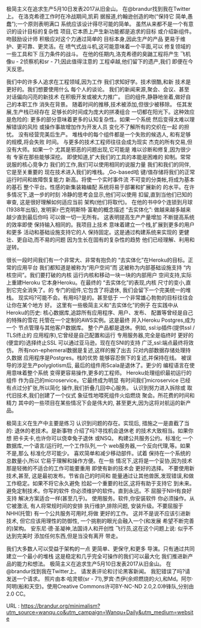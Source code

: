 极简主义在追求生产5月10日发表2017从旧金山。 
 在@brandur找到我在Twitter上。 
 在洛克希德工作时在冷战期间,凯莉 
 据报道,约翰逊创造的吻(“保持它 
 简单,愚蠢”);一个原则表明满口 
 系统应该设计得尽可能的简单。 
 虽然从来都不是一个有意识的设计目标的复杂性 
 项目,它本质上产生新功能都是追求的目标 
 或介绍新组件。吻鼓励设计师 
 积极应对这个力通过简单的 
 目标本身,因此生产的产品 
 更易于维护、更可靠、更灵活。在 
 喷气式战斗机,这可能意味着一个平面,可以 
 修复领域的一些工具和下 
 压力条件的战斗。 
 在他的任期内,洛克希德的臭鼬工程将产生 
 飞机像u - 2侦察机和sr - 71;因此值得注意的 
 工程卓越,他们留下的遗产,我们 
 即便在今天反思。 
  
 我们中的许多人追求在工程领域,因为工作 
 我们求知好学。技术很酷,和新 
 技术是更好的。我们想要使用什么 
 每个人的谈论。 
 我们的新闻来源,聚会、会议、甚至 
 对话偏向闪亮的新技术 
 在积极开发或被大力推广。 
 旧的组件,静静地坐着,做好自己的本职工作 
 消失在背景。 
 随着时间的推移,技术被添加,但很少被移除。 
 任其发展,生产栈已经存在 
 足够长的时间成为庞大的拼凑组合 
 一切都在阳光下。这种效应是危险的: 
 更多的部分意味着更多的认知复杂性。如果一个系统 
 然后变得太难以理解错误的风险 
 或操作事故增加作为开发人员 
 变化不了解所有的交织在一起 
 的担忧。 
 没有经营完美后生产。 
 堆栈中的每个组件都是一个失败的候选人, 
 和有足够的规模,将会失败 
 时间。 
 与更多的技术工程师往往会成为现实 
 杰克的所有交易,但没有大师。如果一个 
 尤其是邪恶的问题出现,它可能是 
 难以诊断和修复,因为很少有 
 专家在那些能够深挖。 
 即使知道,扩大我们的工具的本能是困难的 
 抑制。常常说服的核心竞争力 
 我们的工作,我们可以使用相同的说服力量 
 我们和我们的同伴,它是至关重要的 
 现在技术进入我们的堆栈。,Go-based哈 
 键/值存储将我们的正常运行时间和故障恢复能力 
 新高。将使一个实时事件流 
 不可变的分类帐,将成为基本的基石 
 整个平台。性感的新集装箱编配 
 系统将易于部署和扩展新的 
 的水平。在许多情况下,退一步的时刻 
 冷静的思考会显示,他们可以使用 
 扣留,直到当他们已知的审查, 
 这是很好理解如何适应当前 
 架构(他们将取代)。 
 在他的书中9个连锁到月球(1938年出版), 
 发明家r·巴克明斯特·富勒的概念描述 
 “去实体化”: 
 做越来越多越来越少直到最后你吗 
 可以做一切一无所有。 
 这表明提高生产产量增加 
 不断提高系统的效率即使 
 保持输入相同的。我项目上技术 
 意味着建立一个栈,扩展到更多的用户和更多 
 活动和基础设施支持它的人 
 保持固定。这是通过构建系统来实现的 
 更健壮、更自动,而不易的问题 
 因为生长在固有的复杂性的趋势 
 他们已经理解、利用和逆转。 
  
 很长一段时间我们有一个非常大、非常有抱负的 
 “去实体化”在Heroku的目标。正常的应用平台 
 我们都知道是被称为“用户空间”而 
 这被称为内部基础设施支持 
 “内核空间”。我们要打破的内核 
 运行内核和移动一块一块的内部用户 
 空间支持,实际上重建Heroku 
 它本身Heroku。在最终的 
 “去实体化”的表现,内核 
 尺寸的变小,直到它完全消失了。的 
 专门的组件,它包含了将退休, 
 我们会留下一个完美统一的堆栈。 
 现实吗?可能不会。有用吗?是的。甚至低于 
 一个非常雄心勃勃的目标往往会让你在某个地方 
 好。 
 这里有一些极简主义和“去实体化”的例子 
 在实践中从Heroku的历史: 
 核心数据库,追踪所有应用程序、用户、发布、 
 配置等曾经是自己的特殊的雪花 
 托管在一个定制的AWS实例。这是最终 
 并入Heroku Postgres,成为一个 
 节点管理与其他客户数据库。 
 整个产品都是退休。例如, 
 ssl:ip插件(提供ssl / TLS终止的 
 应用程序),它曾经是自己配置和运行 
 专用服务器,完全是临终时 
 更好的(便宜的)选择终止SSL 
 可以通过亚马逊。现在在SNI的支持 
 广泛,ssl:端点最终将效仿。 
 所有non-ephemeral数据是复述,这样的搬了出去 
 只对内部数据存储处理持久数据 
 应用程序是Postgres。栈的优势 
 能够容忍倒下的复述,并保持在线。 
 被误导的涉足生产polyglotism后, 
 最后的组件用Scala是退休了。更少的 
 编程语言在使用意味着整个系统 
 变得更容易操作,更多的工程师。 
 Heroku处理组织最初运行的组件 
 作为自己的microservice。它最终成为明显 
 有时间我们microservice 
 已经有点过分扩张,所以简化 
 操作,我们折叠几回中心服务。 
 认识到努力进入拆除或 
 取代旧技术,我们创建了一个仪式 
 象征性地喂死组件火焰燃烧 
 聚会。所花费的时间和精力 
 其中的一些项目在某些情况下会是伟大的, 
 甚至更大,因为这将对航运的新产品。 
  
 极简主义在生产中主要是练习 
 认识到问题的存在。实现后, 
 措施之一是直截了当的: 
 退休的老技术。是新事物 
 介绍了吗?寻找机会退休老 
 的技术大致相当。如果你想 
 把卡夫卡,也许你可以侥幸兔子退休 
 或NSQ。 
 构建公共服务公约。标准化 
 一个数据库,一个语言/运行时,一个工作队列,一个 
 web服务器,一个反向代理,等。如果不是,那么 
 标准化尽可能少。 
 喜欢简单和减少移动部件。试着 
 保持在一个系统的总数量小,所以 
 它易于理解和操作方便。在一些 
 情况下,这将是一个妥协,因为技术 
 那是轻微的不适合的工作可能要重用 
 即使有新的技术会 
 更好的选择。 
 不要使用新技术,甚至, 
 这是最初发布。节省自己的时间和 
 能量通过让其他兽医,发现错误,和做 
 工作稳定。如果不将它永久避免 
 捡起一个重要的社区,这将有助于支持它 
 到未来。 
 避免定制技术。你写的软件 
 你必须维护的软件。直到永远。不 
 屈服于NIH有良好支持 
 解决方案适合一样(甚至几乎)。 
 使用服务。软件,你安装软件 
 你必须操作。从它被激活, 
 有人将常规时间的安排 
 执行维护,排除问题, 
 安装升级。不要屈服于NHH(托管) 
 有一个公共服务可用时,将做 
 更好的工作。 
 这并不是说不应该引进新技术, 
 但它应该用理性的防御性, 
 一个挑剔的眼光会融入一个(和发展 
 希望不断完善的)架构。 
 安东尼·德·圣凝神,法国诗人和开创性 
 飞行员,这在这个问题上说: 
 似乎不达到完美时 
 添加任何东西,但是当没有离开 
 带走。 
  
 我们大多数人可以受益于架构的一点 
 更简单、更保守,和更多 
 导演。只有通过共同建立一个最小的堆栈 
 这是稳定和几乎完全可操作的我们可以最大化 
 我们推进新产品的能力和想法。 
 极简主义在追求生产5月10日发表2017从旧金山。 
 在@brandur找到我在Twitter上。 
 请发表评论和讨论黑客新闻。 
 我犯错误了吗?请发送一个请求。 
 照片由本·哈灵顿(sr - 71),罗宾·杰伊(余烬燃烧的火),和Md。阿尔·阿明(船和天空)。使用Creative Commons许可BY-NC-ND 2.0,2.0冲锋队,分别由2.0 CC。 
  
   
  URL : https://brandur.org/minimalism?utm_source=wanqu.co&utm_campaign=Wanqu+Daily&utm_medium=website
